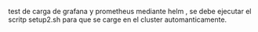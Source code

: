 test de carga de grafana y prometheus mediante helm , se debe ejecutar el scritp setup2.sh para que se carge en el cluster automanticamente. 
